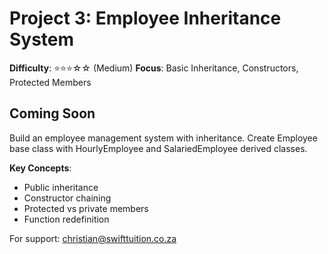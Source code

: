 # Project 3: Employee Inheritance System

**Difficulty**: ⭐⭐⭐☆☆ (Medium)
**Focus**: Basic Inheritance, Constructors, Protected Members

## Coming Soon

Build an employee management system with inheritance. Create Employee base class with HourlyEmployee and SalariedEmployee derived classes.

**Key Concepts**:
- Public inheritance
- Constructor chaining
- Protected vs private members
- Function redefinition

For support: christian@swifttuition.co.za

